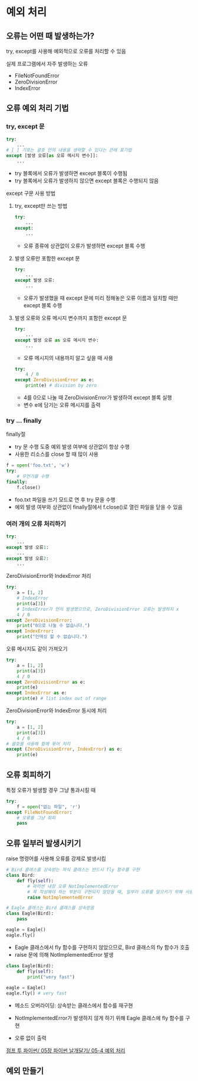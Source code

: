 # 예외 처리

## 오류는 어떤 때 발생하는가?

try, except를 사용해 예외적으로 오류를 처리할 수 있음



실제 프로그램에서 자주 발생하는 오류

- FileNotFoundError
- ZeroDivisionError
- IndexError



## 오류 예외 처리 기법

### try, except 문

```python
try:
    ...
# [ ] 기호는 괄호 안의 내용을 생략할 수 있다는 관례 표기법
except [발생 오류[as 오류 메시지 변수]]:
    ...
```

- try 블록에서 오류가 발생하면 except 블록이 수행됨
- try 블록에서 오류가 발생하지 않으면 except 블록은 수행되지 않음



except 구문 사용 방법

1. try, except만 쓰는 방법

   ```python
   try:
       ...
   except:
       ...
   ```

   - 오류 종류에 상관없이 오류가 발생하면 except 블록 수행

2. 발생 오류만 포함한 except 문

   ```python
   try:
       ...
   except 발생 오류:
       ...
   ```

   - 오류가 발생했을 때 except 문에 미리 정해놓은 오류 이름과 일치할 때만 except 블록 수행

3. 발생 오류와 오류 메시지 변수까지 포함한 except 문

   ```python
   try:
       ...
   except 발생 오류 as 오류 메시지 변수:
       ...
   ```

   - 오류 메시지의 내용까지 알고 싶을 때 사용

   ```python
   try:
       4 / 0
   except ZeroDivisionError as e:
       print(e) # division by zero
   ```

   - 4를 0으로 나눌 때 ZeroDivisionError가 발생하여 except 블록 실행
   - 변수 e에 담기는 오류 메시지를 출력



### try ... finally

finally절

- try 문 수행 도중 예외 발생 여부에 상관없이 항상 수행
- 사용한 리소스를 close 할 때 많이 사용



```python
f = open('foo.txt', 'w')
try:
    # 무언가를 수행
finally:
    f.close()
```

- foo.txt 파일을 쓰기 모드로 연 후 try 문을 수행
- 예외 발생 여부와 상관없이 finally절에서 f.close()로 열린 파일을 닫을 수 있음



### 여러 개의 오류 처리하기

```python
try:
    ...
except 발생 오류1:
    ...
except 발생 오류2:
    ...
```



ZeroDivisionError와 IndexError 처리

```python
try:
    a = [1, 2]
    # IndexError
    print(a[3])
    # IndexError가 먼저 발생했으므로, ZeroDivisionError 오류는 발생하지 x
    4 / 0
except ZeroDivisionError:
    print("0으로 나눌 수 없습니다.")
except IndexError:
    print("인덱싱 할 수 없습니다.")
```

오류 메시지도 같이 가져오기

```python
try:
    a = [1, 2]
    print(a[3])
    4 / 0
except ZeroDivisionError as e:
    print(e)
except IndexError as e:
    print(e) # list index out of range
```



ZeroDivisionError와 IndexError 동시에 처리

```python
try:
    a = [1, 2]
    print(a[3])
    4 / 0
# 괄호를 사용해 함께 묶어 처리
except (ZeroDivisionError, IndexError) as e:
    print(e)
```



## 오류 회피하기

특정 오류가 발생할 경우 그냥 통과시킬 때

```python
try:
    f = open("없는 파일", 'r')
except FileNotFoundError:
    # 오류를 그냥 회피
    pass
```



## 오류 일부러 발생시키기

raise 명령어를 사용해 오류를 강제로 발생시킴

```python
# Bird 클래스를 상속받는 자식 클래스는 반드시 fly 함수를 구현
class Bird:
    def fly(self):
        # 파이썬 내장 오류 NotImplementedError
        # 꼭 작성해야 하는 부분이 구현되지 않았을 때, 일부러 오류를 일으키기 위해 사용
        raise NotImplementedError
```



```python
# Eagle 클래스는 Bird 클래스를 상속받음
class Eagle(Bird):
    pass

eagle = Eagle()
eagle.fly()
```

- Eagle 클래스에서 fly 함수를 구현하지 않았으므로, Bird 클래스의 fly 함수가 호출
- raise 문에 의해 NotImplementedError 발생



```python
class Eagle(Bird):
    def fly(self):
        print("very fast")
        
eagle = Eagle()
eagle.fly() # very fast
```

- 메소드 오버라이딩: 상속받는 클래스에서 함수를 재구현

- NotImplementedError가 발생하지 않게 하기 위해 Eagle 클래스에 fly 함수를 구현
- 오류 없이 출력



[점프 투 파이썬/ 05장 파이썬 날개달기/ 05-4 예외 처리](https://wikidocs.net/30)

## 예외 만들기

